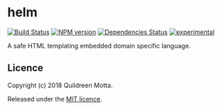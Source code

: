 # helm

[![Build Status](https://secure.travis-ci.org/robotlolita/helm.png?branch=master)](https://travis-ci.org/robotlolita/helm)
[![NPM version](https://badge.fury.io/js/helm.png)](http://badge.fury.io/js/helm)
[![Dependencies Status](https://david-dm.org/robotlolita/helm.png)](https://david-dm.org/robotlolita/helm)
[![experimental](http://hughsk.github.io/stability-badges/dist/experimental.svg)](http://github.com/hughsk/stability-badges)

A safe HTML templating embedded domain specific language.

## Licence

Copyright (c) 2018 Quildreen Motta.

Released under the [MIT licence](https://github.com/robotlolita/helm/blob/master/LICENCE).
